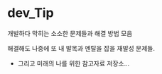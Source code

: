 # dev_Tip
개발하다 막히는 소소한 문제들과 해결 방법 모음

해결해도 나중에 또 내 발목과 멘탈을 잡을 재발성 문제들.

+ 그리고 미래의 나를 위한 참고자료 저장소...
